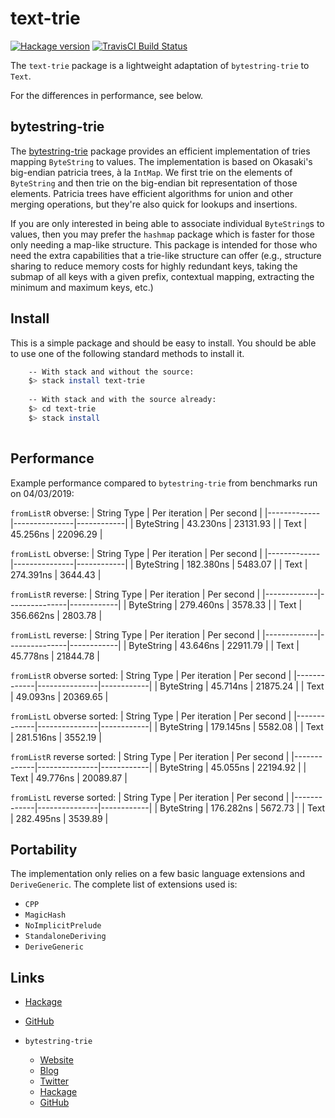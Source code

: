text-trie
===============
[![Hackage version](https://img.shields.io/hackage/v/bytestring-trie.svg?style=flat)](https://hackage.haskell.org/package/text-trie) 
[![TravisCI Build Status](https://img.shields.io/travis/michaeljklein/bytestring-trie.svg?style=flat)](https://travis-ci.org/michaeljklein/text-trie) 

The `text-trie` package is a lightweight adaptation of `bytestring-trie` to `Text`.

For the differences in performance, see below.


## bytestring-trie

The [bytestring-trie](https://github.com/wrengr/bytestring-trie) package provides an efficient implementation
of tries mapping `ByteString` to values.  The implementation is
based on Okasaki's big-endian patricia trees, à la `IntMap`.  We
first trie on the elements of `ByteString` and then trie on the
big-endian bit representation of those elements.  Patricia trees
have efficient algorithms for union and other merging operations,
but they're also quick for lookups and insertions.

If you are only interested in being able to associate individual
`ByteString`s to values, then you may prefer the `hashmap` package
which is faster for those only needing a map-like structure.  This
package is intended for those who need the extra capabilities that
a trie-like structure can offer (e.g., structure sharing to reduce
memory costs for highly redundant keys, taking the submap of all
keys with a given prefix, contextual mapping, extracting the minimum
and maximum keys, etc.)


## Install

This is a simple package and should be easy to install.  You should
be able to use one of the following standard methods to install it.

```bash
    -- With stack and without the source:
    $> stack install text-trie
    
    -- With stack and with the source already:
    $> cd text-trie
    $> stack install
    
```


## Performance

Example performance compared to `bytestring-trie` from benchmarks run on 04/03/2019:

`fromListR` obverse:
| String Type | Per iteration | Per second |
|-------------|---------------|------------|
| ByteString  | 43.230ns      | 23131.93   |
| Text        | 45.256ns      | 22096.29   |

`fromListL` obverse:
| String Type | Per iteration | Per second |
|-------------|---------------|------------|
| ByteString  | 182.380ns     | 5483.07    |
| Text        | 274.391ns     | 3644.43    |

`fromListR` reverse:
| String Type | Per iteration | Per second |
|-------------|---------------|------------|
| ByteString  | 279.460ns     | 3578.33    |
| Text        | 356.662ns     | 2803.78    |

`fromListL` reverse:
| String Type | Per iteration | Per second |
|-------------|---------------|------------|
| ByteString  | 43.646ns      | 22911.79   |
| Text        | 45.778ns      | 21844.78   |

`fromListR` obverse sorted:
| String Type | Per iteration | Per second |
|-------------|---------------|------------|
| ByteString  | 45.714ns      | 21875.24   |
| Text        | 49.093ns      | 20369.65   |

`fromListL` obverse sorted:
| String Type | Per iteration | Per second |
|-------------|---------------|------------|
| ByteString  | 179.145ns     | 5582.08    |
| Text        | 281.516ns     | 3552.19    |

`fromListR` reverse sorted:
| String Type | Per iteration | Per second |
|-------------|---------------|------------|
| ByteString  | 45.055ns      | 22194.92   |
| Text        | 49.776ns      | 20089.87   |

`fromListL` reverse sorted:
| String Type | Per iteration | Per second |
|-------------|---------------|------------|
| ByteString  | 176.282ns     | 5672.73    |
| Text        | 282.495ns     | 3539.89    |


## Portability

The implementation only relies on a few basic
language extensions and `DeriveGeneric`. The complete list of extensions used is:

* `CPP`
* `MagicHash`
* `NoImplicitPrelude`
* `StandaloneDeriving`
* `DeriveGeneric`


## Links

- [Hackage](http://hackage.haskell.org/package/text-trie)
- [GitHub](https://github.com/michaeljklein/text-trie)

- `bytestring-trie`
  * [Website](http://wrengr.org/)
  * [Blog](http://winterkoninkje.dreamwidth.org/)
  * [Twitter](https://twitter.com/wrengr)
  * [Hackage](http://hackage.haskell.org/package/bytestring-trie)
  * [GitHub](https://github.com/wrengr/bytestring-trie)

